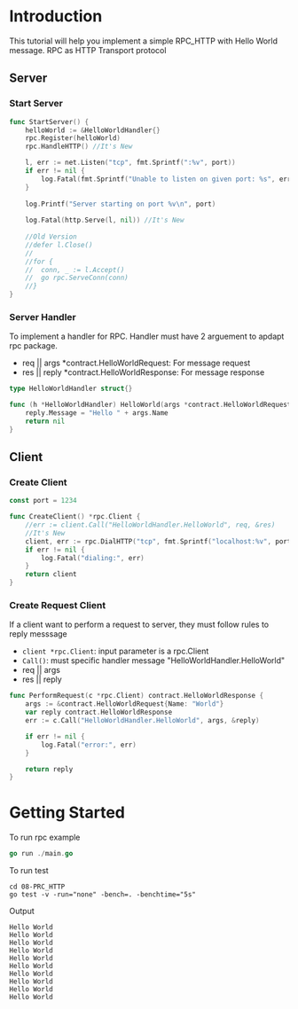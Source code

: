# Introduction
This tutorial will help you implement a simple RPC_HTTP with Hello World message. RPC as HTTP Transport protocol 

## Server
### Start Server
```go
func StartServer() {
	helloWorld := &HelloWorldHandler{}
	rpc.Register(helloWorld)
	rpc.HandleHTTP() //It's New

	l, err := net.Listen("tcp", fmt.Sprintf(":%v", port))
	if err != nil {
		log.Fatal(fmt.Sprintf("Unable to listen on given port: %s", err))
	}
    
	log.Printf("Server starting on port %v\n", port)
	
	log.Fatal(http.Serve(l, nil)) //It's New
	
	//Old Version	
	//defer l.Close()
	//
	//for {
	//	conn, _ := l.Accept()
	//	go rpc.ServeConn(conn)
	//}
}
```
### Server Handler
To implement a handler for RPC. Handler must have 2 arguement to apdapt rpc package.
* req || args *contract.HelloWorldRequest: For message request
* res || reply *contract.HelloWorldResponse: For message response
```go
type HelloWorldHandler struct{}

func (h *HelloWorldHandler) HelloWorld(args *contract.HelloWorldRequest, reply *contract.HelloWorldResponse) error {
	reply.Message = "Hello " + args.Name
	return nil
}
```
## Client
### Create Client
```go
const port = 1234

func CreateClient() *rpc.Client {
	//err := client.Call("HelloWorldHandler.HelloWorld", req, &res)
	//It's New
	client, err := rpc.DialHTTP("tcp", fmt.Sprintf("localhost:%v", port))
	if err != nil {
		log.Fatal("dialing:", err)
	}
	return client
}
```

### Create Request Client
If a client want to perform a request to server, they must follow rules to reply messsage
* `client *rpc.Client`: input parameter is a rpc.Client
* `Call()`: must specific handler message "HelloWorldHandler.HelloWorld"
*  req || args
*  res || reply
```go
func PerformRequest(c *rpc.Client) contract.HelloWorldResponse {
	args := &contract.HelloWorldRequest{Name: "World"}
	var reply contract.HelloWorldResponse
	err := c.Call("HelloWorldHandler.HelloWorld", args, &reply)

	if err != nil {
		log.Fatal("error:", err)
	}

	return reply
}
```

# Getting Started
To run rpc example
```go
go run ./main.go
```

To run test
```
cd 08-PRC_HTTP
go test -v -run="none" -bench=. -benchtime="5s"
```

Output
```
Hello World
Hello World
Hello World
Hello World
Hello World
Hello World
Hello World
Hello World
Hello World
Hello World
```
